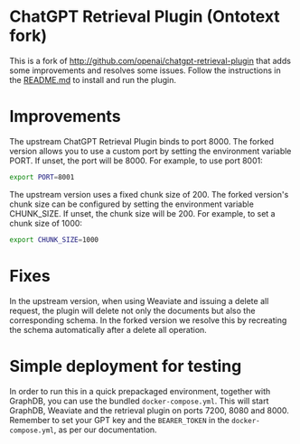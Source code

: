 # ChatGPT Retrieval Plugin (Ontotext fork)

This is a fork of http://github.com/openai/chatgpt-retrieval-plugin that adds some improvements and resolves
some issues. Follow the instructions in the [README.md](README.md) to install and run the plugin.

# Improvements

The upstream ChatGPT Retrieval Plugin binds to port 8000. The forked version allows you to use a custom port
by setting the environment variable PORT. If unset, the port will be 8000. For example, to use port 8001:

```bash
export PORT=8001
```

The upstream version uses a fixed chunk size of 200. The forked version's chunk size can be configured
by setting the environment variable CHUNK_SIZE. If unset, the chunk size will be 200. For example,
to set a chunk size of 1000:

```bash
export CHUNK_SIZE=1000
```

# Fixes

In the upstream version, when using Weaviate and issuing a delete all request, the plugin will delete not only
the documents but also the corresponding schema. In the forked version we resolve this by recreating the schema
automatically after a delete all operation.

# Simple deployment for testing

In order to run this in a quick prepackaged environment, together with GraphDB, you can use the bundled
`docker-compose.yml`. This will start GraphDB, Weaviate and the retrieval plugin on ports 7200, 8080 and 8000.
Remember to set your GPT key and the `BEARER_TOKEN` in the `docker-compose.yml`, as per our documentation.